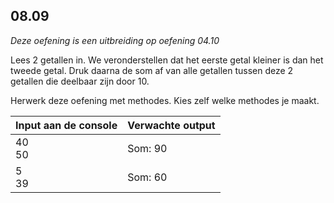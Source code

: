 ## 08.09
*Deze oefening is een uitbreiding op oefening 04.10*

Lees 2 getallen in. We veronderstellen dat het eerste getal kleiner is dan het tweede getal. Druk daarna de som af van alle getallen tussen deze 2 getallen die deelbaar zijn door 10.

Herwerk deze oefening met methodes. Kies zelf welke methodes je maakt.

| Input aan de console | Verwachte output |
|----------------------|------------------|
| 40<br>50 | Som: 90 |
| 5<br>39 | Som: 60 |